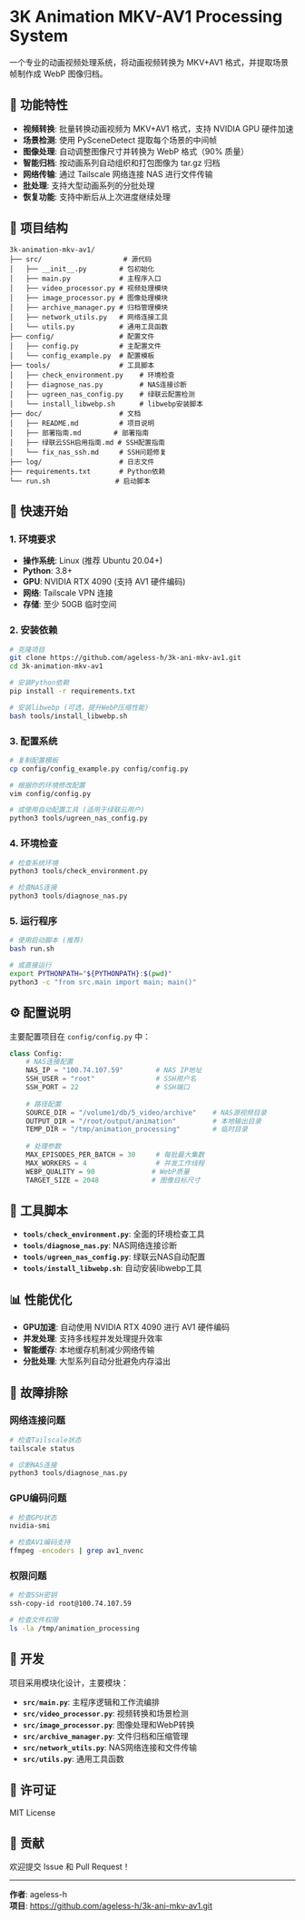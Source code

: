 # 3K Animation MKV-AV1 Processing System

一个专业的动画视频处理系统，将动画视频转换为 MKV+AV1 格式，并提取场景帧制作成 WebP 图像归档。

## 🎯 功能特性

- **视频转换**: 批量转换动画视频为 MKV+AV1 格式，支持 NVIDIA GPU 硬件加速
- **场景检测**: 使用 PySceneDetect 提取每个场景的中间帧
- **图像处理**: 自动调整图像尺寸并转换为 WebP 格式（90% 质量）
- **智能归档**: 按动画系列自动组织和打包图像为 tar.gz 归档
- **网络传输**: 通过 Tailscale 网络连接 NAS 进行文件传输
- **批处理**: 支持大型动画系列的分批处理
- **恢复功能**: 支持中断后从上次进度继续处理

## 📁 项目结构

```
3k-animation-mkv-av1/
├── src/                    # 源代码
│   ├── __init__.py        # 包初始化
│   ├── main.py            # 主程序入口
│   ├── video_processor.py # 视频处理模块
│   ├── image_processor.py # 图像处理模块
│   ├── archive_manager.py # 归档管理模块
│   ├── network_utils.py   # 网络连接工具
│   └── utils.py           # 通用工具函数
├── config/                # 配置文件
│   ├── config.py          # 主配置文件
│   └── config_example.py  # 配置模板
├── tools/                 # 工具脚本
│   ├── check_environment.py    # 环境检查
│   ├── diagnose_nas.py         # NAS连接诊断
│   ├── ugreen_nas_config.py    # 绿联云配置检测
│   └── install_libwebp.sh      # libwebp安装脚本
├── doc/                   # 文档
│   ├── README.md          # 项目说明
│   ├── 部署指南.md        # 部署指南
│   ├── 绿联云SSH启用指南.md # SSH配置指南
│   └── fix_nas_ssh.md     # SSH问题修复
├── log/                   # 日志文件
├── requirements.txt       # Python依赖
└── run.sh                # 启动脚本
```

## 🚀 快速开始

### 1. 环境要求

- **操作系统**: Linux (推荐 Ubuntu 20.04+)
- **Python**: 3.8+
- **GPU**: NVIDIA RTX 4090 (支持 AV1 硬件编码)
- **网络**: Tailscale VPN 连接
- **存储**: 至少 50GB 临时空间

### 2. 安装依赖

```bash
# 克隆项目
git clone https://github.com/ageless-h/3k-ani-mkv-av1.git
cd 3k-animation-mkv-av1

# 安装Python依赖
pip install -r requirements.txt

# 安装libwebp (可选，提升WebP压缩性能)
bash tools/install_libwebp.sh
```

### 3. 配置系统

```bash
# 复制配置模板
cp config/config_example.py config/config.py

# 根据你的环境修改配置
vim config/config.py

# 或使用自动配置工具 (适用于绿联云用户)
python3 tools/ugreen_nas_config.py
```

### 4. 环境检查

```bash
# 检查系统环境
python3 tools/check_environment.py

# 检查NAS连接
python3 tools/diagnose_nas.py
```

### 5. 运行程序

```bash
# 使用启动脚本 (推荐)
bash run.sh

# 或直接运行
export PYTHONPATH="${PYTHONPATH}:$(pwd)"
python3 -c "from src.main import main; main()"
```

## ⚙️ 配置说明

主要配置项目在 `config/config.py` 中：

```python
class Config:
    # NAS连接配置
    NAS_IP = "100.74.107.59"        # NAS IP地址
    SSH_USER = "root"               # SSH用户名
    SSH_PORT = 22                   # SSH端口
    
    # 路径配置
    SOURCE_DIR = "/volume1/db/5_video/archive"    # NAS源视频目录
    OUTPUT_DIR = "/root/output/animation"         # 本地输出目录
    TEMP_DIR = "/tmp/animation_processing"        # 临时目录
    
    # 处理参数
    MAX_EPISODES_PER_BATCH = 30     # 每批最大集数
    MAX_WORKERS = 4                 # 并发工作线程
    WEBP_QUALITY = 90              # WebP质量
    TARGET_SIZE = 2048             # 图像目标尺寸
```

## 🔧 工具脚本

- **`tools/check_environment.py`**: 全面的环境检查工具
- **`tools/diagnose_nas.py`**: NAS网络连接诊断
- **`tools/ugreen_nas_config.py`**: 绿联云NAS自动配置
- **`tools/install_libwebp.sh`**: 自动安装libwebp工具

## 📊 性能优化

- **GPU加速**: 自动使用 NVIDIA RTX 4090 进行 AV1 硬件编码
- **并发处理**: 支持多线程并发处理提升效率
- **智能缓存**: 本地缓存机制减少网络传输
- **分批处理**: 大型系列自动分批避免内存溢出

## 🐛 故障排除

### 网络连接问题
```bash
# 检查Tailscale状态
tailscale status

# 诊断NAS连接
python3 tools/diagnose_nas.py
```

### GPU编码问题
```bash
# 检查GPU状态
nvidia-smi

# 检查AV1编码支持
ffmpeg -encoders | grep av1_nvenc
```

### 权限问题
```bash
# 检查SSH密钥
ssh-copy-id root@100.74.107.59

# 检查文件权限
ls -la /tmp/animation_processing
```

## 📝 开发

项目采用模块化设计，主要模块：

- **`src/main.py`**: 主程序逻辑和工作流编排
- **`src/video_processor.py`**: 视频转换和场景检测
- **`src/image_processor.py`**: 图像处理和WebP转换
- **`src/archive_manager.py`**: 文件归档和压缩管理
- **`src/network_utils.py`**: NAS网络连接和文件传输
- **`src/utils.py`**: 通用工具函数

## 📄 许可证

MIT License

## 🤝 贡献

欢迎提交 Issue 和 Pull Request！

---

**作者**: ageless-h  
**项目**: https://github.com/ageless-h/3k-ani-mkv-av1.git 